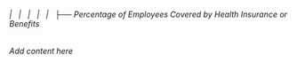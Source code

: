 ###### |   |   |   |   |   ├── Percentage of Employees Covered by Health Insurance or Benefits

*Add content here*